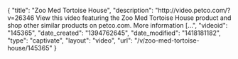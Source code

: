 {
    "title": "Zoo Med Tortoise House",
    "description": "http:\/\/video.petco.com\/?v=26346 View this video featuring the Zoo Med Tortoise House product and shop other similar products on petco.com. More information [...",
    "videoid": "145365",
    "date_created": "1394762645",
    "date_modified": "1418181182",
    "type": "captivate",
    "layout": "video",
    "url": "\/v\/zoo-med-tortoise-house\/145365"
}